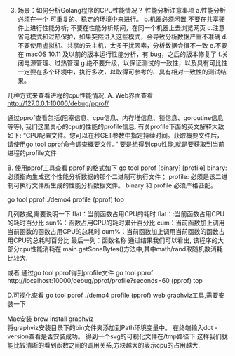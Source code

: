 3. 场景：如何分析Golang程序的CPU性能情况？
性能分析注意事项
a.性能分析必须在一个
可重复的、稳定的环境中来进行。
b.机器必须闲置
不要在共享硬件上进行性能分析;
不要在性能分析期间，在同一个机器上去浏览网页
c.注意省电模式和过热保护，如果突然进入这些模式，会导致分析数据严重不准确
d.不要使用虚拟机、共享的云主机，太多干扰因素，分析数据会很不一致
e.不要在 macOS 10.11 及以前的版本运行性能分析，有 bug，之后的版本修复了
f.关闭电源管理、过热管理
g.绝不要升级，以保证测试的一致性，以及具有可比性
一定要在多个环境中，执行多次，以取得可参考的、具有相对一致性的测试结果。




几种方式来查看进程的cpu性能情况.
A. Web界面查看
http://127.0.0.1:10000/debug/pprof/

通过pprof查看包括(阻塞信息、cpu信息、内存堆信息、锁信息、goroutine信息等等), 我们这里关心的cpu的性能的profile信息.
有关profile下面的英文解释大致如下:
“CPU配置文件。您可以在秒GET参数中指定持续时间。获取概要文件后，请使用go tool pprof命令调查概要文件。”
要是想得到cpu性能,就是要获取到当前进程的profile文件


B. 使用pprof工具查看
pprof 的格式如下
go tool pprof [binary] [profile]
binary: 必须指向生成这个性能分析数据的那个二进制可执行文件；
profile: 必须是该二进制可执行文件所生成的性能分析数据文件。
binary 和 profile 必须严格匹配。

go tool pprof ./demo4 profile
(pprof) top

几列数据,需要说明一下
flat：当前函数占用CPU的耗时
flat：:当前函数占用CPU的耗时百分比
sun%：函数占用CPU的耗时累计百分比
cum：当前函数加上调用当前函数的函数占用CPU的总耗时
cum%：当前函数加上调用当前函数的函数占用CPU的总耗时百分比
最后一列：函数名称
通过结果我们可以看出, 该程序的大部分cpu性能消耗在 main.getSoneBytes()方法中,其中math/rand取随机数消耗比较大.


或者
通过go tool pprof得到profile文件
go tool pprof http://localhost:10000/debug/pprof/profile?seconds=60
(pprof) top


D.可视化查看
go tool pprof ./demo4 profile
(pprof) web
graphviz工具,需要安装一下

Mac安装
brew install graphviz  
将graphviz安装目录下的bin文件夹添加到Path环境变量中。 在终端输入dot -version查看是否安装成功。
得到一个svg的可视化文件在/tmp路径下
这样我们就能比较清晰的看到函数之间的调用关系,方块越大的表示cpu的占用越大.

